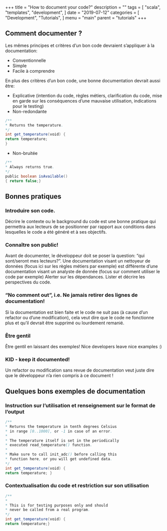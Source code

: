 +++
title = "How to document your code?"
description = ""
tags = [
    "scala",
    "templates",
    "development",
]
date = "2019-07-12"
categories = [
    "Development",
    "Tutorials",
]
menu = "main"
parent = "tutorials"
+++

## Comment documenter ?
Les mêmes principes et critères d’un bon code devraient s’appliquer à la documentation:
- Conventionnelle
- Simple
- Facile à comprendre

En plus des critères d’un bon code, une bonne documentation devrait aussi être:
- Explicative (intention du code, règles métiers, clarification du code, mise en garde sur les conséquences d’une mauvaise
utilisation, indications pour le testing)
- Non-redondante

```scala
/**
* Returns the temperature.
*/
int get_temperature(void) {
return temperature;
}
```

- Non-bruitée
```scala
/**
* Always returns true.
*/
public boolean isAvailable()
{ return false;}
```

## Bonnes pratiques
### Introduire son code.
Décrire le contexte ou le background du code est une bonne pratique qui permettra aux lecteurs de se positionner par
rapport aux conditions dans lesquelles le code a été généré et à ses objectifs.
### Connaître son public!
Avant de documenter, le développeur doit se poser la question: “qui sont/seront mes lecteurs?”. Une documentation visant
un nettoyeur de données (focus ici sur les règles métiers par exemple) est différente d’une documentation visant un
analyste de donnée (focus sur comment utiliser le code par exemple)
Alerter sur les dépendances. Lister et décrire les perspectives du code.
### “No comment out”, i.e. Ne jamais retirer des lignes de documentation!
Si la documentation est bien faite et le code ne suit pas (à cause d’un refactor ou d’une modification), cela veut dire que le
code ne fonctionne plus et qu’il devrait être supprimé ou lourdement remanié.
### Être gentil 
Être gentil en laissant des exemples! Nice developers leave nice examples :)
### KID - keep it documented!
Un refactor ou modification sans revue de documentation veut juste dire que le développeur n’a rien compris à ce
document !

## Quelques bons exemples de documentation
### Instruction sur l’utilisation et renseignement sur le format de l’output

```scala
/**
* Returns the temperature in tenth degrees Celsius
* in range [0..1000], or -1 in case of an error.
*
* The temperature itself is set in the periodically
* executed read_temperature() function.
*
* Make sure to call init_adc() before calling this
* function here, or you will get undefined data.
*/
int get_temperature(void) {
return temperature; }
```

### Contextualisation du code et restriction sur son utilisation

```scala
/**
*
* This is for testing purposes only and should
* never be called from a real program.
*/
int get_temperature(void) {
return temperature;}
```


